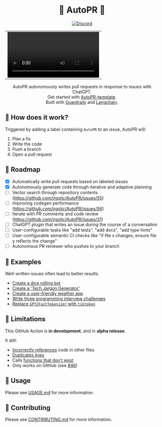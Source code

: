 <div align="center">

# 🚀 AutoPR 🚀

[![Discord](https://badgen.net/badge/icon/discord?icon=discord&label&color=purple)](https://discord.gg/ykk7Znt3K6)


<table align="center">
  <tr>
    <td>
      <video src="https://user-images.githubusercontent.com/24586651/235325137-b4283565-f759-48f8-9e8b-39df144e0eb7.mov">
    </td>
  </tr>
</table>


AutoPR autonomously writes pull requests in response to issues with ChatGPT.  
Get started with [AutoPR-template](https://github.com/irgolic/AutoPR-template).  
Built with [Guardrails](https://github.com/ShreyaR/guardrails) and [Langchain](https://github.com/hwchase17/langchain).    

</div>

## 💪 How does it work?

Triggered by adding a label containing `AutoPR` to an issue, AutoPR will:

1. Plan a fix
2. Write the code
3. Push a branch
4. Open a pull request

## 📍 Roadmap

- [X] Automatically write pull requests based on labeled issues
- [X] Autonomously generate code through iterative and adaptive planning
- [ ] Vector search through repository contents (https://github.com/irgolic/AutoPR/issues/55)
- [ ] Improving codegen performance (https://github.com/irgolic/AutoPR/issues/56)
- [ ] Iterate with PR comments and code review (https://github.com/irgolic/AutoPR/issues/31)
- [ ] ChatGPT plugin that writes an issue during the course of a conversation
- [ ] User-configurable tasks like "add tests", "add docs", "add type hints"
- [ ] User-configurable semantic CI checks like "if file x changes, ensure file y reflects the change"
- [ ] Autonomous PR reviewer who pushes to your branch

## 💎 Examples

Well-written issues often lead to better results.

- [Create a dice rolling bot](https://github.com/irgolic/AutoPR-template/pull/21)
- [Create a 'Tech Jargon Generator'](https://github.com/irgolic/AutoPR-template/pull/13)
- [Create a user-friendly weather app](https://github.com/irgolic/AutoPR-template/pull/15)
- [Write three programming interview challenges](https://github.com/irgolic/AutoPR-template/pull/11)
- [Replace `GPT2FastTokenizer` with `tiktoken`](https://github.com/irgolic/AutoPR/pull/44)


## 🤞 Limitations

This GitHub Action is **in development**, and in **alpha release**.

It still:

- [Incorrectly references](https://github.com/irgolic/AutoPR-template/pull/19/files#diff-830c8547feabc5e216043b6af2f7784ee819537d88219e607543a899db1853c0R17) code in other files
- [Duplicates lines](https://github.com/irgolic/AutoPR/pull/44/files#diff-8427d3dc331c8d06d0eca82385f08cb9878240db18a867f463ae90afab6ded43R135)
- Calls [functions that don't exist](https://github.com/irgolic/AutoPR-template/pull/9/files#diff-01de17011a56527deac53327fec7f83279509157a1e806a2cec5c2215a953e97R63)
- Only works on GitHub (see [#46](https://github.com/irgolic/AutoPR/issues/46))

## 🔨 Usage

Please see [USAGE.md](USAGE.md) for more information.

## 📝 Contributing

Please see [CONTRIBUTING.md](CONTRIBUTING.md) for more information.

